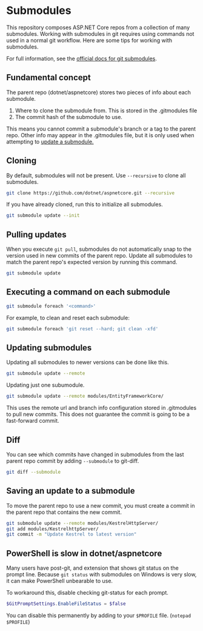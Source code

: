 # Submodules

This repository composes ASP.NET Core repos from a collection of many submodules.
Working with submodules in git requires using commands not used in a normal git workflow.
Here are some tips for working with submodules.

For full information, see the [official docs for git submodules](https://git-scm.com/book/en/v2/Git-Tools-Submodules).

## Fundamental concept

The parent repo (dotnet/aspnetcore) stores two pieces of info about each submodule.

1. Where to clone the submodule from. This is stored in the .gitmodules file
2. The commit hash of the submodule to use.

This means you cannot commit a submodule's branch or a tag to the parent repo.
Other info may appear in the .gitmodules file, but it is only used when attempting to
[update a submodule.](#updating-submodules)

## Cloning

By default, submodules will not be present. Use `--recursive` to clone all submodules.

```bash
git clone https://github.com/dotnet/aspnetcore.git --recursive
```

If you have already cloned, run this to initialize all submodules.

```bash
git submodule update --init
```

## Pulling updates

When you execute `git pull`, submodules do not automatically snap to the version
used in new commits of the parent repo. Update all submodules to match the parent repo's
expected version by running this command.

```bash
git submodule update
```

## Executing a command on each submodule

```bash
git submodule foreach '<command>'
```

For example, to clean and reset each submodule:

```bash
git submodule foreach 'git reset --hard; git clean -xfd'
```

## Updating submodules

Updating all submodules to newer versions can be done like this.

```bash
git submodule update --remote
```

Updating just one subumodule.

```bash
git submodule update --remote modules/EntityFrameworkCore/
```

This uses the remote url and branch info configuration stored in .gitmodules to pull new commits.
This does not guarantee the commit is going to be a fast-forward commit.

## Diff

You can see which commits have changed in submodules from the last parent repo commit by adding `--submodule` to git-diff.

```bash
git diff --submodule
```

## Saving an update to a submodule

To move the parent repo to use a new commit, you must create a commit in the parent repo
that contains the new commit.

```bash
git submodule update --remote modules/KestrelHttpServer/
git add modules/KestrelhttpServer/
git commit -m "Update Kestrel to latest version"
```

## PowerShell is slow in dotnet/aspnetcore

Many users have post-git, and extension that shows git status on the prompt line. Because `git status` with submodules
on Windows is very slow, it can make PowerShell unbearable to use.

To workaround this, disable checking git-status for each prompt.

```powershell
$GitPromptSettings.EnableFileStatus = $false
```

You can disable this permanently by adding to your `$PROFILE` file. (`notepad $PROFILE`)
